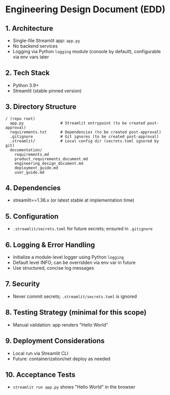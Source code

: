 # Engineering Design Document (EDD)

## 1. Architecture
- Single-file Streamlit app: `app.py`
- No backend services
- Logging via Python `logging` module (console by default), configurable via env vars later

## 2. Tech Stack
- Python 3.9+
- Streamlit (stable pinned version)

## 3. Directory Structure
```
/ (repo root)
  app.py                # Streamlit entrypoint (to be created post-approval)
  requirements.txt      # Dependencies (to be created post-approval)
  .gitignore            # Git ignores (to be created post-approval)
  .streamlit/           # Local config dir (secrets.toml ignored by git)
  documentation/
    requirements.md
    product_requirements_document.md
    engineering_design_document.md
    deployment_guide.md
    user_guide.md
```

## 4. Dependencies
- streamlit==1.36.x (or latest stable at implementation time)

## 5. Configuration
- `.streamlit/secrets.toml` for future secrets; ensured in `.gitignore`

## 6. Logging & Error Handling
- Initialize a module-level logger using Python `logging`
- Default level INFO; can be overridden via env var in future
- Use structured, concise log messages

## 7. Security
- Never commit secrets; `.streamlit/secrets.toml` is ignored

## 8. Testing Strategy (minimal for this scope)
- Manual validation: app renders "Hello World"

## 9. Deployment Considerations
- Local run via Streamlit CLI
- Future: containerization/net deploy as needed

## 10. Acceptance Tests
- `streamlit run app.py` shows "Hello World" in the browser
